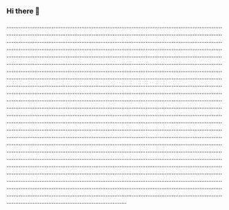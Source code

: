 ### Hi there 👋

.....................................................................................................................................................................................................................................................................................................................................................................................................................................................................................................................................................................................................................................................................................................................................................................................................................................................................................................................................................................................................................................................................................................................................................................................................................................................................................................................................................................................................................................................................................................................................................................................................................................................................................................................................................................................................................................................................................................................................................................................................................................................................................................................................................................................................................................................................................................................................................................................................................................................................................................................................................................................................................................................................................................................................................................................................................................................................................................................................................................................................................................................................................................................................................................